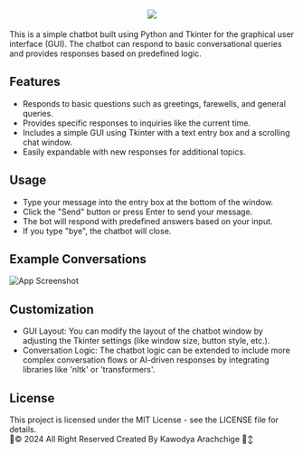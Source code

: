 <h1 align="center">
    <img src="https://readme-typing-svg.herokuapp.com/?font=Righteous&size=35&center=true&vCenter=true&width=500&height=80&duration=4000&lines=Simple+Chatbot+🤖💬+&color=FFD700" />
</h1>

This is a simple chatbot built using Python and Tkinter for the graphical user interface (GUI). The chatbot can respond to basic conversational queries and provides responses based on predefined logic.

## Features
- Responds to basic questions such as greetings, farewells, and general queries.
- Provides specific responses to inquiries like the current time.
- Includes a simple GUI using Tkinter with a text entry box and a scrolling chat window.
- Easily expandable with new responses for additional topics.

## Usage

- Type your message into the entry box at the bottom of the window.
- Click the "Send" button or press Enter to send your message.
- The bot will respond with predefined answers based on your input.
- If you type "bye", the chatbot will close.

## Example Conversations
![App Screenshot](https://imgur.com/i3YIDed.png)

## Customization

- GUI Layout: You can modify the layout of the chatbot window by adjusting the Tkinter settings (like window size, button style, etc.).
- Conversation Logic: The chatbot logic can be extended to include more complex conversation flows or AI-driven responses by integrating libraries like 'nltk' or 'transformers'.


## License
This project is licensed under the MIT License - see the LICENSE file for details.
<br>
🦇© 2024 All Right Reserved Created By Kawodya Arachchige 🙂‍↕️



